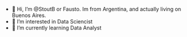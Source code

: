 - 👋 Hi, I’m @StoutB or Fausto. Im from Argentina, and actually living on Buenos Aires.
- 👀 I’m interested in Data Sciencist
- 🌱 I’m currently learning Data Analyst


<!---
StoutB/StoutB is a ✨ special ✨ repository because its `README.md` (this file) appears on your GitHub profile.
You can click the Preview link to take a look at your changes.
--->
